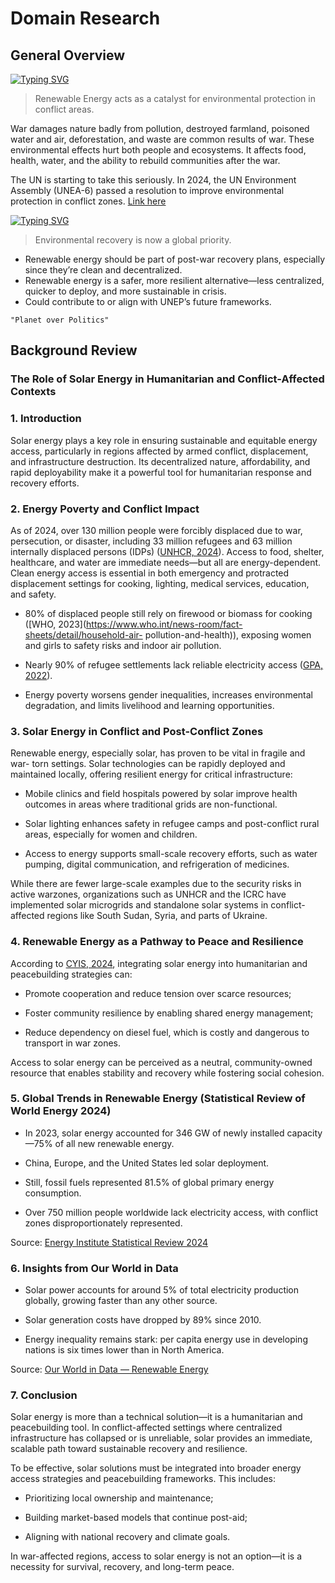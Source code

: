 # Domain Research


## General Overview

[![Typing SVG](https://readme-typing-svg.herokuapp.com?font=times+new+roman&weight=900&size=26&duration=5015&pause=1000&color=DA6820&vCenter=true&repeat=false&width=550&height=46&lines=How+wars+change+energy+in+communities%3F)](https://git.io/typing-svg)

> Renewable Energy acts as a catalyst for environmental protection in conflict
 areas.

War damages nature badly from pollution, destroyed farmland, poisoned water
 and air, deforestation, and waste are common results of war.
These environmental effects hurt both people and ecosystems.
 It affects food, health, water, and the ability to rebuild communities
  after the war.  

The UN is starting to take this seriously. In 2024, the UN Environment
 Assembly (UNEA-6) passed a resolution to improve environmental protection
  in conflict zones.  [Link here](https://www.bic-rhr.com/research/strengthening-environmental-resilience-conflict-zones-analysis-unea-6-resolution-and-perac)  

[![Typing SVG](https://readme-typing-svg.herokuapp.com?font=times+new+roman&weight=900&size=26&duration=5015&pause=1000&color=49A3B8&vCenter=true&repeat=false&width=550&height=46&lines=Why+Renewable+Energy%3F)](https://git.io/typing-svg)

  >Environmental recovery is now a global priority.

- Renewable energy should be part of post-war recovery plans, especially since
  they’re clean and decentralized.
- Renewable energy is a safer, more resilient alternative—less centralized,
  quicker to deploy, and more sustainable in crisis.
- Could contribute to or align with UNEP’s future frameworks.

 ``` "Planet over Politics" ```

## Background Review

### The Role of Solar Energy in Humanitarian and Conflict-Affected Contexts

### 1. Introduction

Solar energy plays a key role in ensuring sustainable and equitable energy
access, particularly in regions affected by armed conflict, displacement, and
infrastructure destruction. Its decentralized nature, affordability, and rapid
deployability make it a powerful tool for humanitarian response and recovery
efforts.

### 2. Energy Poverty and Conflict Impact

As of 2024, over 130 million people were forcibly displaced due to war,
persecution, or disaster, including 33 million refugees and 63 million
internally displaced persons (IDPs) ([UNHCR,
2024](https://reporting.unhcr.org/global-appeal-2024-6383)). Access to food,
shelter, healthcare, and water are immediate needs—but all are energy-dependent.
Clean energy access is essential in both emergency and protracted displacement
settings for cooking, lighting, medical services, education, and safety.

- 80% of displaced people still rely on firewood or biomass for cooking ([WHO,
  2023](<https://www.who.int/news-room/fact-sheets/detail/household-air->
  pollution-and-health)), exposing women and girls to safety risks and indoor
  air pollution.

- Nearly 90% of refugee settlements lack reliable electricity access ([GPA,
  2022](https://www.humanitarianenergy.org/assets/resources/SOHES.pdf)).

- Energy poverty worsens gender inequalities, increases environmental
  degradation, and limits livelihood and learning opportunities.

### 3. Solar Energy in Conflict and Post-Conflict Zones

Renewable energy, especially solar, has proven to be vital in fragile and war-
torn settings. Solar technologies can be rapidly deployed and maintained
locally, offering resilient energy for critical infrastructure:

- Mobile clinics and field hospitals powered by solar improve health outcomes in
  areas where traditional grids are non-functional.

- Solar lighting enhances safety in refugee camps and post-conflict rural areas,
  especially for women and children.

- Access to energy supports small-scale recovery efforts, such as water pumping,
  digital communication, and refrigeration of medicines.

While there are fewer large-scale examples due to the security risks in active
warzones, organizations such as UNHCR and the ICRC have implemented solar
microgrids and standalone solar systems in conflict-affected regions like South
Sudan, Syria, and parts of Ukraine.

### 4. Renewable Energy as a Pathway to Peace and Resilience

According to [CYIS, 2024](https://cyis.org), integrating solar energy into
humanitarian and peacebuilding strategies can:

- Promote cooperation and reduce tension over scarce resources;

- Foster community resilience by enabling shared energy management;

- Reduce dependency on diesel fuel, which is costly and dangerous to transport
  in war zones.

Access to solar energy can be perceived as a neutral, community-owned resource
that enables stability and recovery while fostering social cohesion.

### 5. Global Trends in Renewable Energy (Statistical Review of World Energy 2024)

- In 2023, solar energy accounted for 346 GW of newly installed capacity—75% of
  all new renewable energy.

- China, Europe, and the United States led solar deployment.

- Still, fossil fuels represented 81.5% of global primary energy consumption.

- Over 750 million people worldwide lack electricity access, with conflict zones
  disproportionately represented.

Source: [Energy Institute Statistical Review
2024](https://www.energyinst.org/statistical-review)

### 6. Insights from Our World in Data

- Solar power accounts for around 5% of total electricity production globally,
  growing faster than any other source.

- Solar generation costs have dropped by 89% since 2010.

- Energy inequality remains stark: per capita energy use in developing nations
  is six times lower than in North America.

Source: [Our World in Data — Renewable
Energy](https://ourworldindata.org/renewable-energy)

### 7. Conclusion

Solar energy is more than a technical solution—it is a humanitarian and
peacebuilding tool. In conflict-affected settings where centralized
infrastructure has collapsed or is unreliable, solar provides an immediate,
scalable path toward sustainable recovery and resilience.

To be effective, solar solutions must be integrated into broader energy access
strategies and peacebuilding frameworks. This includes:

- Prioritizing local ownership and maintenance;

- Building market-based models that continue post-aid;

- Aligning with national recovery and climate goals.

In war-affected regions, access to solar energy is not an option—it is a
necessity for survival, recovery, and long-term peace.
